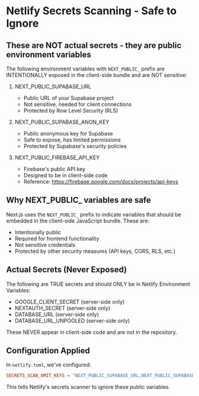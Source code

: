 # Netlify Secrets Scanning - Safe to Ignore

## These are NOT actual secrets - they are public environment variables

The following environment variables with `NEXT_PUBLIC_` prefix are INTENTIONALLY 
exposed in the client-side bundle and are NOT sensitive:

1. NEXT_PUBLIC_SUPABASE_URL
   - Public URL of your Supabase project
   - Not sensitive, needed for client connections
   - Protected by Row Level Security (RLS)

3. NEXT_PUBLIC_SUPABASE_ANON_KEY
   - Public anonymous key for Supabase
   - Safe to expose, has limited permissions
   - Protected by Supabase's security policies

4. NEXT_PUBLIC_FIREBASE_API_KEY
   - Firebase's public API key
   - Designed to be in client-side code
   - Reference: https://firebase.google.com/docs/projects/api-keys

## Why NEXT_PUBLIC_ variables are safe

Next.js uses the `NEXT_PUBLIC_` prefix to indicate variables that should be 
embedded in the client-side JavaScript bundle. These are:

- Intentionally public
- Required for frontend functionality
- Not sensitive credentials
- Protected by other security measures (API keys, CORS, RLS, etc.)

## Actual Secrets (Never Exposed)

The following are TRUE secrets and should ONLY be in Netlify Environment Variables:

- GOOGLE_CLIENT_SECRET (server-side only)
- NEXTAUTH_SECRET (server-side only)
- DATABASE_URL (server-side only)
- DATABASE_URL_UNPOOLED (server-side only)

These NEVER appear in client-side code and are not in the repository.

## Configuration Applied

In `netlify.toml`, we've configured:
```toml
SECRETS_SCAN_OMIT_KEYS = "NEXT_PUBLIC_SUPABASE_URL,NEXT_PUBLIC_SUPABASE_ANON_KEY,NEXT_PUBLIC_FIREBASE_API_KEY"
```

This tells Netlify's secrets scanner to ignore these public variables.
